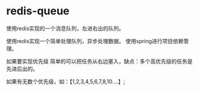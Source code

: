 # redis-queue
使用redis实现的一个消息队列，左进右出的队列。

使用redis实现一个简单处理队列，异步处理数据。
使用spring进行项目依赖管理。

如果要实现优先级 简单的可以把任务从右边塞入，缺点：多个高优先级的任务是先进后出的。

如果有无数个优先级，如：【1,2,3,4,5,6,7,8,10....】;

